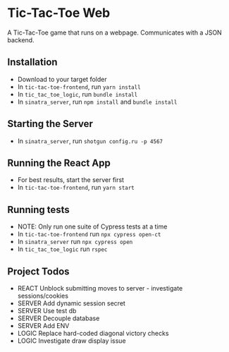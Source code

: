 # Tic-Tac-Toe Web

A Tic-Tac-Toe game that runs on a webpage. Communicates with a JSON backend.

## Installation

- Download to your target folder
- In `tic-tac-toe-frontend`, run `yarn install`
- In `tic_tac_toe_logic`, run `bundle install`
- In `sinatra_server`, run `npm install` and `bundle install`

## Starting the Server

- In `sinatra_server`, run `shotgun config.ru -p 4567`

## Running the React App

- For best results, start the server first
- In `tic-tac-toe-frontend`, run `yarn start`

## Running tests

- NOTE: Only run one suite of Cypress tests at a time
- In `tic-tac-toe-frontend` run `npx cypress open-ct`
- In  `sinatra_server` run `npx cypress open`
- In `tic_tac_toe_logic` run `rspec`

## Project Todos

- REACT Unblock submitting moves to server - investigate sessions/cookies
- SERVER Add dynamic session secret
- SERVER Use test db
- SERVER Decouple database
- SERVER Add ENV
- LOGIC Replace hard-coded diagonal victory checks
- LOGIC Investigate draw display issue
